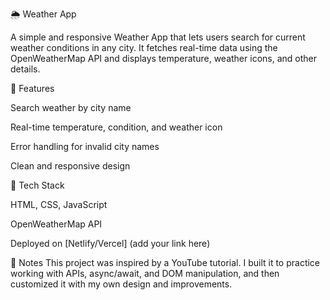🌦️ Weather App

A simple and responsive Weather App that lets users search for current weather conditions in any city.
It fetches real-time data using the OpenWeatherMap API and displays temperature, weather icons, and other details.

🔹 Features

Search weather by city name

Real-time temperature, condition, and weather icon

Error handling for invalid city names

Clean and responsive design

🔹 Tech Stack

HTML, CSS, JavaScript

OpenWeatherMap API

Deployed on [Netlify/Vercel] (add your link here)

🔹 Notes
This project was inspired by a YouTube tutorial. I built it to practice working with APIs, async/await, and DOM manipulation, and then customized it with my own design and improvements.
